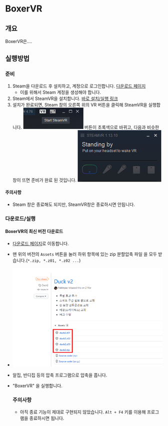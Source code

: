 # BoxerVR

## 개요
BoxerVR은....


## 실행방법

### 준비
1. Steam을 다운로드 후 설치하고, 계정으로 로그인합니다. [다운로드 페이지](https://store.steampowered.com/about/)
   - 이를 위해서 Steam 계정을 생성해야 합니다.
2. Steam에서 SteamVR을 설치합니다. [바로 설치/실행 링크](steam://run/250820)
3. 설치가 완료되면, Steam 창의 오른쪽 위의 VR 버튼을 클릭해 SteamVR을 실행합니다.
    ![StartSteamVR](./Doc/StartSteamVR.png)
    버튼이 초록색으로 바뀌고, 다음과 비슷한 창이 뜨면 준비가 완료 된 것입니다.
   ![SteamVRWindow](./Doc/SteamVRWindow.png)

#### 주의사항

* Steam 창은 종료해도 되지만, SteamVR창은 종료하시면 안됩니다.





### 다운로드/실행

#### BoxerVR의 최신 버전 다운로드

- [다운로드 페이지](https://github.com/Yukinyaa/BoxerVR/releases)로 이동합니다.

- 맨 위의 버전의 `Assets` 버튼을 눌러 하위 항목에 있는 zip 분할압축 파일 을 모두 받습니다.(`*.zip, *.z01, *.z02 ...`)

- ![DownloadBinary](./Doc/DownloadBinary.png)

- 알집, 반디집 등의 압축 프로그램으로 압축을 풉니다.

- "BoxerVR" 을 실행합니다.

  ### 주의사항

  - 아직 종료 기능이 제대로 구현되지 않았습니다.
    `Alt + F4` 키를 이용해 프로그램을 종료하시면 됩니다.
